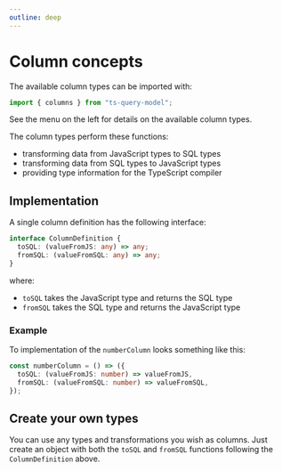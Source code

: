 ```yaml
---
outline: deep
---
```


# Column concepts

The available column types can be imported with:

```ts twoslash
import { columns } from "ts-query-model";
```

See the menu on the left for details on the available
column types.

The column types perform these functions:

- transforming data from JavaScript types to SQL types
- transforming data from SQL types to JavaScript types
- providing type information for the TypeScript compiler

## Implementation

A single column definition has the following interface:

```ts
interface ColumnDefinition {
  toSQL: (valueFromJS: any) => any;
  fromSQL: (valueFromSQL: any) => any;
}
```

where:

- `toSQL` takes the JavaScript type and returns the SQL type
- `fromSQL` takes the SQL type and returns the JavaScript type

### Example

To implementation of the `numberColumn` looks something like this:

```ts twoslash
const numberColumn = () => ({
  toSQL: (valueFromJS: number) => valueFromJS,
  fromSQL: (valueFromSQL: number) => valueFromSQL,
});
```

## Create your own types

You can use any types and transformations you wish as columns.
Just create an object with both the `toSQL` and `fromSQL` functions
following the `ColumnDefinition` above.
